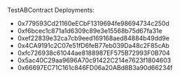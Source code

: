 TestABContract Deployments:
- 0x779593Cd21160eECbF1319694fe98694734c250d
- 0xf6bcec1c871a1d6309c89e3e15568b75d67fa31e
- 0xef22839e32ca7cb9eed169168aed84884b49dd9e
- 0x4CA9191c2C07e51fD6feB77eb039Da48c2F85cAb
- 0xfc726938c61044ae8188987EF575B72993F0B704
- 0x5ac40C29aa9696A70c91422C214e7623f1804603
- 0x66697EC71C161c846FD06a20ABd8B3a90d66234f